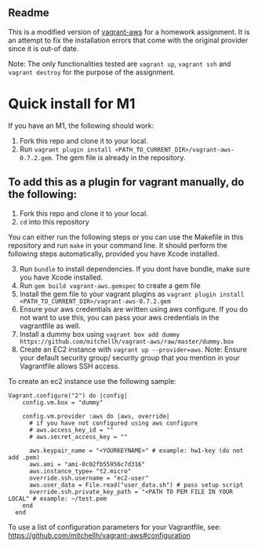 ## Readme

This is a modified version of [vagrant-aws](https://github.com/mitchellh/vagrant-aws) for a homework assignment. It is an attempt to fix the installation errors that come with the original provider since it is out-of date. 

Note: The only functionalities tested are `vagrant up`, `vagrant ssh` and `vagrant destroy` for the purpose of the assignment.

# Quick install for M1
If you have an M1, the following should work:
1.  Fork this repo and clone it to your local.
2.  Run `vagrant plugin install <PATH_TO_CURRENT_DIR>/vagrant-aws-0.7.2.gem`. The gem file is already in the repository.

## To add this as a plugin for vagrant manually, do the following:
1. Fork this repo and clone it to your local.
2. `cd` into this repository

You can either run the following steps or you can use the Makefile in this repository and run `make` in your command line. It should perform the following steps automatically, provided you have Xcode installed. 

3. Run `bundle` to install dependencies. If you dont have bundle, make sure you have Xcode installed.
4. Run `gem build vagrant-aws.gemspec` to create a gem file
4. Install the gem file to your vagrant plugins as `vagrant plugin install <PATH_TO_CURRENT_DIR>/vagrant-aws-0.7.2.gem`
5. Ensure your aws credentials are written using aws configure. If you do not want to use this, you can pass your aws credentials in the vagrantfile as well.
6. Install a dummy box using `vagrant box add dummy https://github.com/mitchellh/vagrant-aws/raw/master/dummy.box`
7. Create an EC2 instance with `vagrant up --provider=aws`.
Note: Ensure your default security group/ security group that you mention in your Vagrantfile allows SSH access.



To create an ec2 instance use the following sample:
```
Vagrant.configure("2") do |config|
    config.vm.box = "dummy"
  
    config.vm.provider :aws do |aws, override|
      # if you have not configured using aws configure
      # aws.access_key_id = ""
      # aws.secret_access_key = ""

      aws.keypair_name = "<YOURKEYNAME>" # example: hw1-key (do not add .pem)
      aws.ami = "ami-0c02fb55956c7d316"
      aws.instance_type= "t2.micro"
      override.ssh.username = "ec2-user"
      aws.user_data = File.read("user_data.sh") # pass setup script 
      override.ssh.private_key_path = "<PATH TO PEM FILE IN YOUR LOCAL" # example: ~/test.pem
    end
  end
```
To use a list of configuration parameters for your Vagrantfile, see: https://github.com/mitchellh/vagrant-aws#configuration
